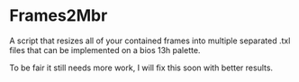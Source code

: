 # Frames2Mbr
A script that resizes all of your contained frames into multiple separated .txl files that can be implemented on a bios 13h palette.

To be fair it still needs more work, I will fix this soon with better results.
